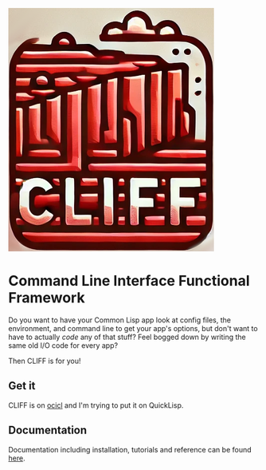 ![CLIFF logo](cliff.png)

# Command Line Interface Functional Framework

Do you want to have your Common Lisp app look at config files, the environment,
and command line to get your app's options, but don't want to have to actually
_code_ any of that stuff? Feel bogged down by writing the same old I/O code for
every app?

Then CLIFF is for you!

## Get it

CLIFF is on [ocicl](https://github.com/ocicl/ocicl) and I'm trying to put it on
QuickLisp.

## Documentation

Documentation including installation, tutorials and reference can be found
[here](https://djha-skin.github.io/cliff).
